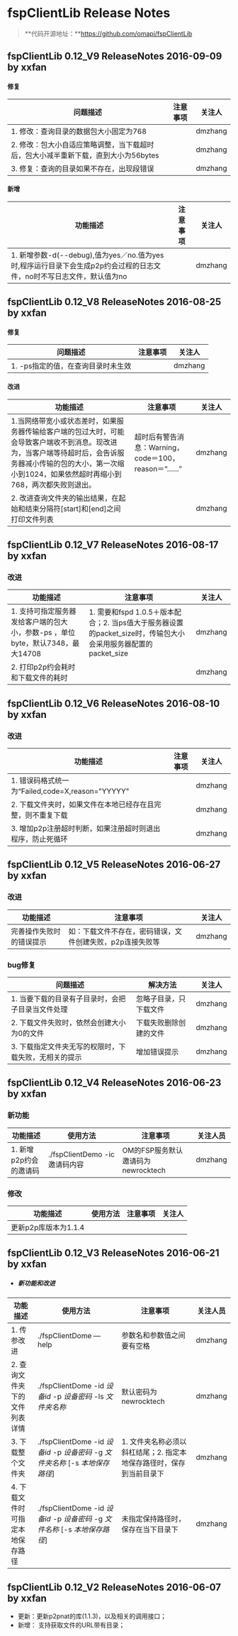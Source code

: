 # fspClientLib  Release Notes

> **代码开源地址：**https://github.com/omapi/fspClientLib

## fspClientLib 0.12_V9  ReleaseNotes 2016-09-09  by xxfan

#### 修复

| 问题描述                 | 注意事项 | 关注人     |
| -------------------- | ---- | ------- |
| 1. 修改：查询目录的数据包大小固定为768 |      | dmzhang |
| 2. 修改：包大小自适应策略调整，当下载超时后，包大小减半重新下载，直到大小为56bytes|      | dmzhang |
| 3. 修复：查询的目录如果不存在，出现段错误|      | dmzhang |
#### 新增
| 功能描述                                     | 注意事项                                    | 关注人     |
| -------------------- | ---- | ------- |
| 1. 新增参数-d(--debug),值为yes／no.值为yes时,程序运行目录下会生成p2p约会过程的日志文件，no时不写日志文件，默认值为no |      | dmzhang |


## fspClientLib 0.12_V8 ReleaseNotes 2016-08-25  by xxfan

#### 修复

| 问题描述                 | 注意事项 | 关注人     |
| -------------------- | ---- | ------- |
| 1. -ps指定的值，在查询目录时未生效 |      | dmzhang |

#### 改进

| 功能描述                                     | 注意事项                                    | 关注人     |
| ---------------------------------------- | --------------------------------------- | ------- |
| 1.当网络带宽小或状态差时，如果服务器传输给客户端的包过大时，可能会导致客户端收不到消息。现改进为，当客户端等待超时后，会告诉服务器减小传输的包的大小，第一次缩小到1024，如果依然超时再缩小到768，两次都失败则退出。 | 超时后有警告消息：Warning，code＝100，reason＝“…...” | dmzhang |
| 2. 改进查询文件夹的输出结果，在起始和结束分隔符\[start\]和\[end\]之间打印文件列表 |                                         | dmzhang |





## fspClientLib 0.12_V7  ReleaseNotes 2016-08-17  by xxfan

### 改进

| 功能描述                                     | 注意事项                                     | 关注人     |
| ---------------------------------------- | ---------------------------------------- | ------- |
| 1. 支持可指定服务器发给客户端的包大小，参数-ps ，单位byte，默认7348，最大14708 | 1. 需要和fspd 1.0.5＋版本配合；2. 当ps值大于服务器设置的packet_size时，传输包大小会采用服务器配置的packet_size | dmzhang |
| 2. 打印p2p约会耗时和下载文件的耗时                     |                                          | dmzhang |



## fspClientLib 0.12_V6  ReleaseNotes 2016-08-10  by xxfan

### 改进

| 功能描述                                     | 注意事项 | 关注人     |
| ---------------------------------------- | ---- | ------- |
| 1. 错误码格式统一为“Failed,code=X,reason="YYYYY" |      | dmzhang |
| 2. 下载文件夹时，如果文件在本地已经存在且完整，则不重复下载          |      | dmzhang |
| 3. 增加p2p注册超时判断，如果注册超时则退出程序，防止死循环         |      | dmzhang |

###

## fspClientLib 0.12_V5  ReleaseNotes 2016-06-27  by xxfan

### 改进

| 功能描述         | 注意事项                           | 关注人     |
| ------------ | ------------------------------ | ------- |
| 完善操作失败时的错误提示 | 如：下载文件不存在，密码错误，文件创建失败，p2p连接失败等 | dmzhang |

### bug修复

| 问题描述                          | 解决方法        | 关注人     |
| ----------------------------- | ----------- | ------- |
| 1. 当要下载的目录有子目录时，会把子目录当文件处理    | 忽略子目录，只下载文件 | dmzhang |
| 2. 下载文件失败时，依然会创建大小为0的文件       | 下载失败删除创建的文件 | dmzhang |
| 3.  下载指定文件夹无写的权限时，下载失败，无相关的提示 | 增加错误提示      | dmzhang |



## fspClientLib 0.12_V4  ReleaseNotes 2016-06-23  by xxfan

### 新功能

| 功能描述           | 使用方法                      | 注意事项                      | 关注人员    |
| -------------- | ------------------------- | ------------------------- | ------- |
| 1. 新增p2p约会的邀请码 | ./fspClientDemo -ic 邀请码内容 | OM的FSP服务默认邀请码为newrocktech | dmzhang |

### 修改

| 功能描述           | 使用方法 | 注意事项 | 关注人  |
| -------------- | ---- | ---- | ---- |
| 更新p2p库版本为1.1.4 |      |      |      |



## fspClientLib 0.12_V3  ReleaseNotes 2016-06-21  by xxfan

- ##### 新功能和改进

| 功能描述              | 使用方法                                     | 注意事项                                  | 关注人员    |
| ----------------- | ---------------------------------------- | ------------------------------------- | ------- |
| 1. 传参改进           | ./fspClientDome —help                    | 参数名和参数值之间要有空格                         | dmzhang |
| 2. 查询文件夹下的文件列表详情  | ./fspClientDome  -id *设备id* -p *设备密码* -ls *文件夹名称* | 默认密码为newrocktech                      | dmzhang |
| 3. 下载整个文件夹        | ./fspClientDome -id *设备id* -p *设备密码* -g *文件夹名称*  [-s *本地保存路径*] | 1. 文件夹名称必须以斜杠结尾；2. 指定本地保存路径时，保存到当前目录下 | dmzhang |
| 4. 下载文件时可指定本地保存路径 | ./fspClientDome -id *设备id* -p *设备密码* -g *文件名称*  [-s *本地保存路径*] | 未指定保持路径时，保存在当下目录下                     | dmzhang |



## fspClientLib 0.12_V2  ReleaseNotes  2016-06-07  by xxfan



- 更新：更新p2pnat的库(1.1.3)，以及相关的调用接口；
- 新增： 支持获取文件的URL带有目录；